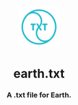 <header>
<p align="center">
    <img src=".github/images/earthtxt_logo.png" width="20%" height="20%" alt="Earth.txt Logo">
</p>
<h1 align='center' style='border-bottom: none;'>earth.txt</h1>
<h3 align='center'>A .txt file for Earth.</h3>
</header>
